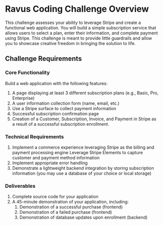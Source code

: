 # Ravus Coding Challenge Overview
This challenge assesses your ability to leverage Stripe and create a functional web application. You will build a simple subscription service
that allows users to select a plan, enter their information, and complete payment using Stripe. This challenge is meant to provide little
guardrails and allow you to showcase creative freedom in bringing the solution to life.

## Challenge Requirements

### Core Functionality

Build a web application with the following features:

1. A page displaying at least 3 different subscription plans (e.g., Basic, Pro, Enterprise)
2. A user information collection form (name, email, etc.)
3. Use a Stripe surface to collect payment information
4. Successful subscription confirmation page
5. Creation of a Customer, Subscription, Invoice, and Payment in Stripe as a result of a successful subscription enrollment.

### Technical Requirements

1. Implement a commerce experience leveraging Stripe as the billing and payment processing engine
Leverage Stripe Elements to capture customer and payment method information
2. Implement appropriate error handling 
3. Demonstrate a lightweight backend integration by storing subscription information (you may use a database of your choice or local
storage)

### Deliverables
1. Complete source code for your application
2. A 45-minute demonstration of your application, including:
   1. Demonstration of a successful purchase (frontend)
   2. Demonstration of a failed purchase (frontend)
   3. Demonstration of database updates upon enrollment (backend)


